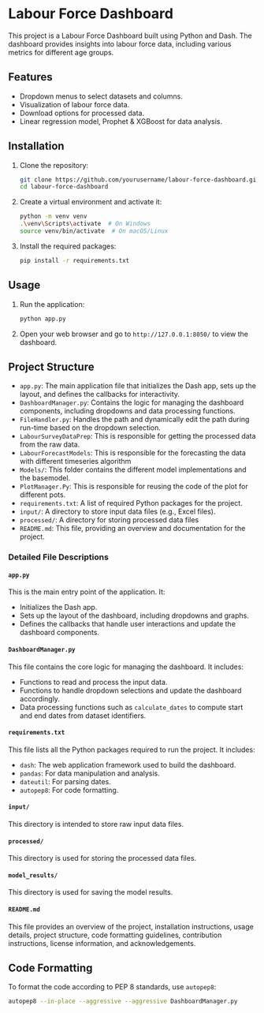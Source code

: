 # Labour Force Dashboard

This project is a Labour Force Dashboard built using Python and Dash. The dashboard provides insights into labour force data, including various metrics for different age groups.

## Features

- Dropdown menus to select datasets and columns.
- Visualization of labour force data.
- Download options for processed data.
- Linear regression model, Prophet & XGBoost for data analysis.

## Installation

1. Clone the repository:
    ```sh
    git clone https://github.com/yourusername/labour-force-dashboard.git
    cd labour-force-dashboard
    ```

2. Create a virtual environment and activate it:
    ```sh
    python -m venv venv
    .\venv\Scripts\activate  # On Windows
    source venv/bin/activate  # On macOS/Linux
    ```

3. Install the required packages:
    ```sh
    pip install -r requirements.txt
    ```

## Usage

1. Run the application:
    ```sh
    python app.py
    ```

2. Open your web browser and go to `http://127.0.0.1:8050/` to view the dashboard.

## Project Structure

- `app.py`: The main application file that initializes the Dash app, sets up the layout, and defines the callbacks for interactivity.
- `DashboardManager.py`: Contains the logic for managing the dashboard components, including dropdowns and data processing functions.
- `FileHandler.py`: Handles the path and dynamically edit the path during run-time based on the dropdown selection.
- `LabourSurveyDataPrep`: This is responsible for getting the processed data from the raw data.
- `LabourForecastModels`: This is responsible for the forecasting the data with different timeseries algorithm
- `Models/`: This folder contains the different model implementations and the basemodel.
- `PlotManager.Py`: This is responsible for reusing the code of the plot for different pots.
- `requirements.txt`: A list of required Python packages for the project.
- `input/`: A directory to store input data files (e.g., Excel files).
- `processed/`: A directory for storing processed data files
- `README.md`: This file, providing an overview and documentation for the project.

### Detailed File Descriptions

#### `app.py`
This is the main entry point of the application. It:
- Initializes the Dash app.
- Sets up the layout of the dashboard, including dropdowns and graphs.
- Defines the callbacks that handle user interactions and update the dashboard components.

#### `DashboardManager.py`
This file contains the core logic for managing the dashboard. It includes:
- Functions to read and process the input data.
- Functions to handle dropdown selections and update the dashboard accordingly.
- Data processing functions such as `calculate_dates` to compute start and end dates from dataset identifiers.

#### `requirements.txt`
This file lists all the Python packages required to run the project. It includes:
- `dash`: The web application framework used to build the dashboard.
- `pandas`: For data manipulation and analysis.
- `dateutil`: For parsing dates.
- `autopep8`: For code formatting.

#### `input/`
This directory is intended to store raw input data files.

#### `processed/`
This directory is used for storing the processed data files.

#### `model_results/`
This directory is used for saving the model results.

#### `README.md`
This file provides an overview of the project, installation instructions, usage details, project structure, code formatting guidelines, contribution instructions, license information, and acknowledgements.

## Code Formatting

To format the code according to PEP 8 standards, use `autopep8`:
```sh
autopep8 --in-place --aggressive --aggressive DashboardManager.py
